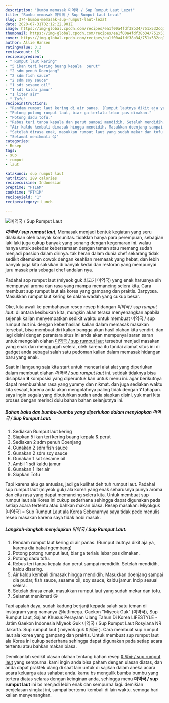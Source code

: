 ```yaml
---
description: "Bumbu memasak 미역국 / Sup Rumput Laut Lezat"
title: "Bumbu memasak 미역국 / Sup Rumput Laut Lezat"
slug: 374-bumbu-memasak-sup-rumput-laut-lezat
date: 2020-07-31T02:12:22.901Z
image: https://img-global.cpcdn.com/recipes/ea1f00a4fdf38b34/751x532cq70/미역국-sup-rumput-laut-foto-resep-utama.jpg
thumbnail: https://img-global.cpcdn.com/recipes/ea1f00a4fdf38b34/751x532cq70/미역국-sup-rumput-laut-foto-resep-utama.jpg
cover: https://img-global.cpcdn.com/recipes/ea1f00a4fdf38b34/751x532cq70/미역국-sup-rumput-laut-foto-resep-utama.jpg
author: Allie Hansen
ratingvalue: 3.3
reviewcount: 15
recipeingredient:
- " Rumput laut kering"
- "5 ikan teri kering buang kepala  perut"
- "2 sdm penuh Doenjang"
- "2 sdm fish sauce"
- "2 sdm soy sauce"
- "1 sdt sesame oil"
- "1 sdt kaldu jamur"
- "1 liter air"
- " Tofu"
recipeinstructions:
- "Rendam rumput laut kering di air panas. (Rumput lautnya dikit aja ya, karena dia bakal ngembang)"
- "Potong potong rumput laut, biar ga terlalu lebar pas dimakan."
- "Potong dadu tofu."
- "Rebus teri tanpa kepala dan perut sampai mendidih. Setelah mendidih, kaldu disaring."
- "Air kaldu kembali dimasak hingga mendidih. Masukkan doenjang sampai dia pudar, fish sauce, sesame oil, soy sauce, kaldu jamur. Incip sesuai selera."
- "Setelah dirasa enak, masukkan rumput laut yang sudah mekar dan tofu."
- "Selamat menikmati 😘"
categories:
- Resep
tags:
- sup
- rumput
- laut

katakunci: sup rumput laut 
nutrition: 289 calories
recipecuisine: Indonesian
preptime: "PT16M"
cooktime: "PT41M"
recipeyield: "1"
recipecategory: Lunch

---
```



![미역국 / Sup Rumput Laut](https://img-global.cpcdn.com/recipes/ea1f00a4fdf38b34/751x532cq70/미역국-sup-rumput-laut-foto-resep-utama.jpg)

<b><i>미역국 / sup rumput laut</i></b>, Memasak menjadi bentuk kegiatan yang seru dilakukan oleh banyak komunitas. tidaklah hanya para perempuan, sebagian laki laki juga cukup banyak yang senang dengan kegemaran ini. walau hanya untuk sekedar kebersamaan dengan teman atau memang sudah menjadi passion dalam dirinya. tak heran dalam dunia chef sekarang tidak sedikit ditemukan cowok dengan keahlian memasak yang hebat, dan lebih banyak juga kita saksikan di banyak kedai dan restoran yang mempunyai juru masak pria sebagai chef andalan nya.

Padahal sop rumput laut (miyeok guk 쇠고기 미역국) yang enak harusnya sih mempunyai aroma dan rasa yang mampu memancing selera kita. Cara membuat sup rumput laut ala korea yang gampang dan praktis. Загрузка. Masukkan rumput laut kering ke dalam wadah yang cukup besar.

Oke, kita awali ke pembahasan resep resep hidangan <i>미역국 / sup rumput laut</i>. di antara kesibukan kita, mungkin akan terasa menyenangkan apabila sejenak kalian menyempatkan sedikit waktu untuk membuat 미역국 / sup rumput laut ini. dengan keberhasilan kalian dalam memasak masakan tersebut, bisa membuat diri kalian bangga akan hasil olahan kita sendiri. dan lagi disini dengan perantara situs ini anda akan mempunyai saran saran untuk mengolah olahan <u>미역국 / sup rumput laut</u> tersebut menjadi masakan yang enak dan menggugah selera, oleh karena itu tandai alamat situs ini di gadget anda sebagai salah satu pedoman kalian dalam memasak hidangan baru yang enak.


Saat ini langsung saja kita start untuk mencari alat alat yang diperlukan dalam membuat olahan <u><i>미역국 / sup rumput laut</i></u> ini. setidak tidaknya bisa disiapkan <b>9</b> komposisi yang diperuntuk kan untuk menu ini. agar berikutnya dapat membuahkan rasa yang yummy dan nikmat. dan juga sediakan waktu kita sesaat, karena anda akan mengolahnya paling tidak dengan <b>7</b> tahapan. saya ingin segala yang dibutuhkan sudah anda siapkan disini, yuk mari kita proses dengan merinci dulu bahan bahan selanjutnya ini.

<!--inarticleads1-->

##### Bahan baku dan bumbu-bumbu yang diperlukan dalam menyiapkan 미역국 / Sup Rumput Laut:

1. Sediakan  Rumput laut kering
1. Siapkan 5 ikan teri kering buang kepala &amp; perut
1. Sediakan 2 sdm penuh Doenjang
1. Gunakan 2 sdm fish sauce
1. Gunakan 2 sdm soy sauce
1. Gunakan 1 sdt sesame oil
1. Ambil 1 sdt kaldu jamur
1. Gunakan 1 liter air
1. Siapkan  Tofu


Tapi karena aku ga antusias, jadi ga kulihat deh tuh rumput laut. Padahal sup rumput laut (miyeok guk) ala korea yang enak seharusnya punya aroma dan cita rasa yang dapat memancing selera kita. Untuk membuat sup rumput laut ala Korea ini cukup sederhana sehingga dapat digunakan pada setiap acara tertentu atau bahkan makan biasa. Resep masakan: Miyokguk [미역국] = Sup Rumput Laut ala Korea Sebenarnya saya tidak pede menulis resep masakan karena saya tidak hobi masak. 

<!--inarticleads2-->

##### Langkah-langkah menyiapkan 미역국 / Sup Rumput Laut:

1. Rendam rumput laut kering di air panas. (Rumput lautnya dikit aja ya, karena dia bakal ngembang)
1. Potong potong rumput laut, biar ga terlalu lebar pas dimakan.
1. Potong dadu tofu.
1. Rebus teri tanpa kepala dan perut sampai mendidih. Setelah mendidih, kaldu disaring.
1. Air kaldu kembali dimasak hingga mendidih. Masukkan doenjang sampai dia pudar, fish sauce, sesame oil, soy sauce, kaldu jamur. Incip sesuai selera.
1. Setelah dirasa enak, masukkan rumput laut yang sudah mekar dan tofu.
1. Selamat menikmati 😘


Tapi apalah daya, sudah kadung berjanji kepada salah satu teman di instagram yang namanya @lutfimega. Gaekon &#34;Miyeok Guk&#34; (미역국), Sup Rumput Laut, Sajian Khusus Perayaan Ulang Tahun Di Korea LIFESTYLE - Jatim Gaekon Indonesia Miyeok Guk 미역국 / Sup Rumput Laut Rosyiana NR Jakarta. Sup rumput laut ( miyeok guk 미역국 ). Cara membuat sup rumput laut ala korea yang gampang dan praktis. Untuk membuat sup rumput laut ala Korea ini cukup sederhana sehingga dapat digunakan pada setiap acara tertentu atau bahkan makan biasa. 

Demikianlah sedikit ulasan olahan tentang bahan resep <u>미역국 / sup rumput laut</u> yang sempurna. kami ingin anda bisa paham dengan ulasan diatas, dan anda dapat praktek ulang di saat lain untuk di sajikan dalam aneka acara acara keluarga atau sahabat anda. kamu bs mengulik bumbu bumbu yang tertera diatas selaras dengan keinginan anda, sehingga menu <b>미역국 / sup rumput laut</b> ini bs menjadi lebih enak dan sempurna lagi. demikian penjelasan singkat ini, sampai bertemu kembali di lain waktu. semoga hari kalian menyenangkan.
